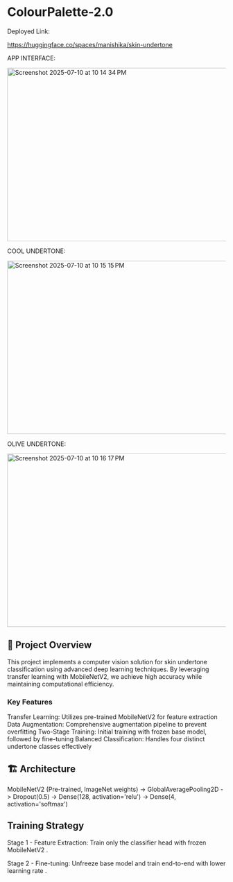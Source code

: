 # ColourPalette-2.0
Deployed Link:

https://huggingface.co/spaces/manishika/skin-undertone

APP INTERFACE:

<img width="600" height="400" alt="Screenshot 2025-07-10 at 10 14 34 PM" src="https://github.com/user-attachments/assets/5317c904-33ef-4615-8fb5-18c27f66d9aa" />

COOL UNDERTONE:

<img width="600" height="400" alt="Screenshot 2025-07-10 at 10 15 15 PM" src="https://github.com/user-attachments/assets/37377e15-9dc8-4108-9e1d-c7cda5e0e7ff" />

OLIVE UNDERTONE:

<img width="600" height="400" alt="Screenshot 2025-07-10 at 10 16 17 PM" src="https://github.com/user-attachments/assets/eefb4f03-8ee9-410e-85b8-75a0bd3c9a0f" />

## 🎯 Project Overview
This project implements a computer vision solution for skin undertone classification using advanced deep learning techniques. By leveraging transfer learning with MobileNetV2, we achieve high accuracy while maintaining computational efficiency.

### Key Features
Transfer Learning: Utilizes pre-trained MobileNetV2 for feature extraction
Data Augmentation: Comprehensive augmentation pipeline to prevent overfitting
Two-Stage Training: Initial training with frozen base model, followed by fine-tuning
Balanced Classification: Handles four distinct undertone classes effectively

## 🏗️ Architecture
MobileNetV2 (Pre-trained, ImageNet weights)
    ->
GlobalAveragePooling2D
    ->
Dropout(0.5)
    ->
Dense(128, activation='relu')
    ->
Dense(4, activation='softmax')

## Training Strategy

Stage 1 - Feature Extraction: Train only the classifier head with frozen MobileNetV2 .

Stage 2 - Fine-tuning: Unfreeze base model and train end-to-end with lower learning rate .
